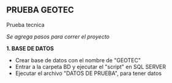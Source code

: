 ## PRUEBA GEOTEC
 Prueba tecnica

*Se agrega pasos para correr el proyecto*

**1. BASE DE DATOS**

- Crear base de datos con el nombre de "GEOTEC"
- Entrar a la carpeta BD y ejecutar el "script" en SQL SERVER
- Ejecutar el archivo "DATOS DE PRUEBA", para tener datos